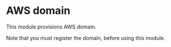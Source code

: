 # AWS domain

This module provisions AWS domain.

Note that you must register the domain, before using this module.

